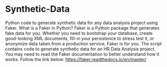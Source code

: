 # Synthetic-Data
Python code to generate synthetic data for any data analysis project using Faker.
What is a Faker in Python?
Faker is a Python package that generates fake data for you. Whether you need to bootstrap your database, create good-looking XML documents, fill-in your persistence to stress test it, or anonymize data taken from a production service, Faker is for you.
The script contains code to generate synthetic data for an HR Data Analysis project.
You may need to read the Faker documentation to better understand how it works. Follow the link below:
https://faker.readthedocs.io/en/master/ 
